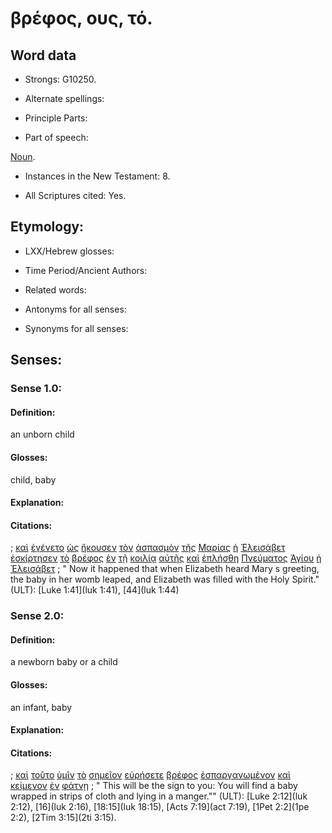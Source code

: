# βρέφος, ους, τό.

<!-- Status: S2=NeedsFinalCheck -->
<!-- Lexica used for edits: LN MM -->

## Word data

* Strongs: G10250.


* Alternate spellings:

* Principle Parts: 

* Part of speech: 

[Noun](http://ugg.readthedocs.io/en/latest/noun.html). 

* Instances in the New Testament: 8.

* All Scriptures cited: Yes.

## Etymology: 

* LXX/Hebrew glosses: 

* Time Period/Ancient Authors: 

* Related words: 

* Antonyms for all senses:

* Synonyms for all senses: 

## Senses:

### Sense  1.0: 

#### Definition: 

an unborn child

#### Glosses: 

child, baby

#### Explanation: 

#### Citations: 

; [καὶ](../G25320/01.md) [ἐγένετο](../G10960/01.md) [ὡς](../G56130/01.md) [ἤκουσεν](../G01910/01.md) [τὸν](../G35880/01.md) [ἀσπασμὸν](../G07830/01.md) [τῆς](../G35880/01.md) [Μαρίας](../G31370/01.md) [ἡ](../G35880/01.md) [Ἐλεισάβετ](../G16650/01.md) [ἐσκίρτησεν](../G46400/01.md) [τὸ](../G35880/01.md) [βρέφος](../G10250/01.md) [ἐν](../G17220/01.md) [τῇ](../G35880/01.md) [κοιλίᾳ](../G28360/01.md) [αὐτῆς](../G08460/01.md) [καὶ](../G25320/01.md) [ἐπλήσθη](../G41300/01.md) [Πνεύματος](../G41510/01.md) [Ἁγίου](../G00400/01.md) [ἡ](../G35880/01.md) [Ἐλεισάβετ](../G16650/01.md)
; " Now it happened that when Elizabeth heard Mary s greeting, the baby in her womb leaped, and Elizabeth was filled with the Holy Spirit." (ULT): 
[Luke 1:41](luk 1:41), [44](luk 1:44)

### Sense  2.0: 

#### Definition: 

a newborn baby or a child

#### Glosses: 

an infant, baby

#### Explanation: 

#### Citations: 

; [καὶ](../G25320/01.md) [τοῦτο](../G37780/01.md) [ὑμῖν](../G47710/01.md) [τὸ](../G35880/01.md) [σημεῖον](../G45920/01.md) [εὑρήσετε](../G21470/01.md) [βρέφος](../G10250/01.md) [ἐσπαργανωμένον](../G46830/01.md) [καὶ](../G25320/01.md) [κείμενον](../G27490/01.md) [ἐν](../G17220/01.md) [φάτνῃ](../G53360/01.md)
; " This will be the sign to you: You will find a baby wrapped in strips of cloth and lying in a manger."" (ULT): 
[Luke 2:12](luk 2:12), [16](luk 2:16), [18:15](luk 18:15), [Acts 7:19](act 7:19), [1Pet 2:2](1pe 2:2), [2Tim 3:15](2ti 3:15).
